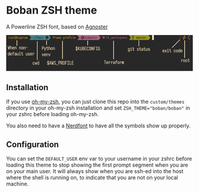 # Boban ZSH theme

A Powerline ZSH font, based on [Agnoster](https://github.com/agnoster/agnoster-zsh-theme)

![showcase](showcase.png)

## Installation

If you use [oh-my-zsh](https://github.com/ohmyzsh/ohmyzsh/), you can just clone this repo into the `custom/themes`
directory in your oh-my-zsh installation and set `ZSH_THEME="boban/boban"` in your zshrc before loading oh-my-zsh.

You also need to have a [Nerdfont](https://www.nerdfonts.com/) to have all the symbols show up properly.

## Configuration

You can set the `DEFAULT_USER` env var to your username in your zshrc before loading this theme to stop showing the
first prompt segment when you are on your main user. It will always show when you are ssh-ed into the host where the
shell is running on, to indicate that you are not on your local machine.
